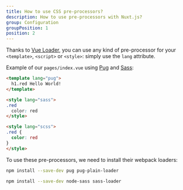 ```yaml
---
title: How to use CSS pre-processors?
description: How to use pre-processors with Nuxt.js?
group: Configuration
groupPosition: 1
position: 2
---
```


Thanks to [Vue Loader](http://vue-loader.vuejs.org/en/configurations/pre-processors.html), you can use any kind of pre-processor for your `<template>`, `<script>` or `<style>`: simply use the `lang` attribute.

Example of our `pages/index.vue` using [Pug](https://github.com/pugjs/pug) and [Sass](http://sass-lang.com/):

```html
<template lang="pug">
  h1.red Hello World!
</template>

<style lang="sass">
.red
  color: red
</style>

<style lang="scss">
.red {
  color: red
}
</style>
```

To use these pre-processors, we need to install their webpack loaders:

```bash
npm install --save-dev pug pug-plain-loader
```

```bash
npm install --save-dev node-sass sass-loader
```
